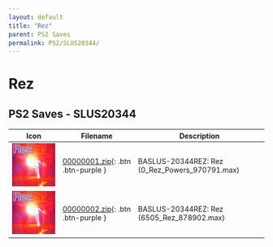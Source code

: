 ```yaml
---
layout: default
title: "Rez"
parent: PS2 Saves
permalink: PS2/SLUS20344/
---
```

# Rez

## PS2 Saves - SLUS20344

| Icon | Filename | Description |
|------|----------|-------------|
| ![Rez](icon0.png) | [00000001.zip](00000001.zip){: .btn .btn-purple } | BASLUS-20344REZ: Rez (0_Rez_Powers_970791.max) |
| ![Rez](icon0.png) | [00000002.zip](00000002.zip){: .btn .btn-purple } | BASLUS-20344REZ: Rez (6505_Rez_878902.max) |
